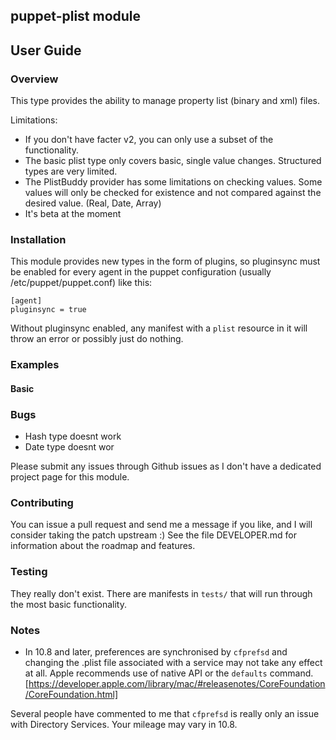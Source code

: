 ## puppet-plist module

## User Guide

### Overview

This type provides the ability to manage property list (binary and xml) files.

Limitations:
+ If you don't have facter v2, you can only use a subset of the functionality.
+ The basic plist type only covers basic, single value changes. Structured types are very limited.
+ The PlistBuddy provider has some limitations on checking values. Some values will only be checked for existence
and not compared against the desired value. (Real, Date, Array)
+ It's beta at the moment

### Installation

This module provides new types in the form of plugins, so pluginsync must be enabled for every agent in the
puppet configuration (usually /etc/puppet/puppet.conf) like this:

    [agent]
    pluginsync = true

Without pluginsync enabled, any manifest with a `plist` resource in it will throw an error
or possibly just do nothing.

### Examples

#### Basic



### Bugs

+ Hash type doesnt work
+ Date type doesnt wor

Please submit any issues through Github issues as I don't have a dedicated project page for this module.

### Contributing

You can issue a pull request and send me a message if you like, and I will consider taking the patch upstream :)
See the file DEVELOPER.md for information about the roadmap and features.

### Testing

They really don't exist. There are manifests in `tests/` that will run through the most basic functionality.

### Notes

+ In 10.8 and later, preferences are synchronised by `cfprefsd` and changing the .plist file associated with a service
may not take any effect at all. Apple recommends use of native API or the `defaults` command.
[https://developer.apple.com/library/mac/#releasenotes/CoreFoundation/CoreFoundation.html]

Several people have commented to me that `cfprefsd` is really only an issue with Directory Services. Your mileage may
vary in 10.8.